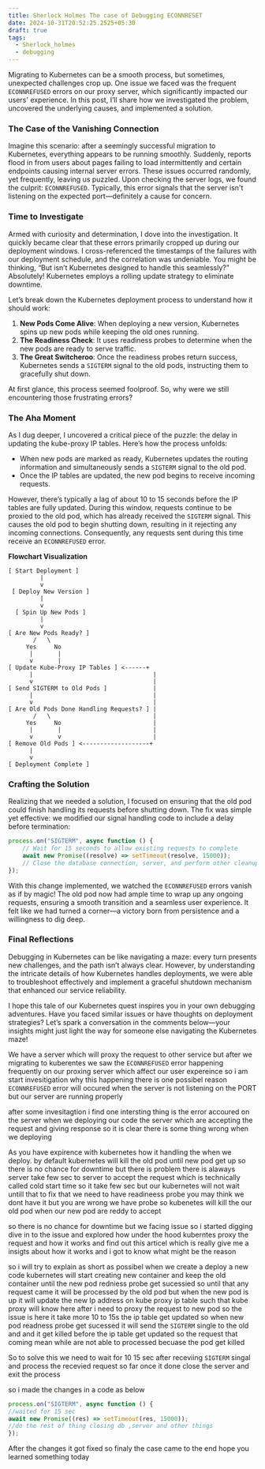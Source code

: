 ```yaml
---
title: Sherlock Holmes The case of Debugging ECONNRESET
date: 2024-10-31T20:52:25.2525+05:30
draft: true
tags:
  - Sherlock_holmes
  - debugging
---
```

Migrating to Kubernetes can be a smooth process, but sometimes, unexpected challenges crop up. One issue we faced was the frequent `ECONNREFUSED` errors on our proxy server, which significantly impacted our users' experience. In this post, I’ll share how we investigated the problem, uncovered the underlying causes, and implemented a solution.

### The Case of the Vanishing Connection

Imagine this scenario: after a seemingly successful migration to Kubernetes, everything appears to be running smoothly. Suddenly, reports flood in from users about pages failing to load intermittently and certain endpoints causing internal server errors. These issues occurred randomly, yet frequently, leaving us puzzled. Upon checking the server logs, we found the culprit: `ECONNREFUSED`. Typically, this error signals that the server isn't listening on the expected port—definitely a cause for concern.

### Time to Investigate

Armed with curiosity and determination, I dove into the investigation. It quickly became clear that these errors primarily cropped up during our deployment windows. I cross-referenced the timestamps of the failures with our deployment schedule, and the correlation was undeniable. You might be thinking, “But isn’t Kubernetes designed to handle this seamlessly?” Absolutely! Kubernetes employs a rolling update strategy to eliminate downtime.

Let’s break down the Kubernetes deployment process to understand how it should work:

1. **New Pods Come Alive**: When deploying a new version, Kubernetes spins up new pods while keeping the old ones running.
2. **The Readiness Check**: It uses readiness probes to determine when the new pods are ready to serve traffic.
3. **The Great Switcheroo**: Once the readiness probes return success, Kubernetes sends a `SIGTERM` signal to the old pods, instructing them to gracefully shut down.

At first glance, this process seemed foolproof. So, why were we still encountering those frustrating errors?

### The Aha Moment

As I dug deeper, I uncovered a critical piece of the puzzle: the delay in updating the kube-proxy IP tables. Here’s how the process unfolds:

- When new pods are marked as ready, Kubernetes updates the routing information and simultaneously sends a `SIGTERM` signal to the old pod.
- Once the IP tables are updated, the new pod begins to receive incoming requests.

However, there’s typically a lag of about 10 to 15 seconds before the IP tables are fully updated. During this window, requests continue to be proxied to the old pod, which has already received the `SIGTERM` signal. This causes the old pod to begin shutting down, resulting in it rejecting any incoming connections. Consequently, any requests sent during this time receive an `ECONNREFUSED` error.

 **Flowchart Visualization**
 
```
[ Start Deployment ]
         |
         v
 [ Deploy New Version ]
         |
         v
  [ Spin Up New Pods ]
         |
         v
[ Are New Pods Ready? ]
       /   \
     Yes     No
      |       |
      v       |
[ Update Kube-Proxy IP Tables ] <------+
      |                                  |
      v                                  |
[ Send SIGTERM to Old Pods ]             |
      |                                  |
      v                                  |
[ Are Old Pods Done Handling Requests? ] |
       /   \                             |
     Yes     No                          |
      |       |                          |
      v       v                          |
[ Remove Old Pods ] <-------------------+
      |
      v
[ Deployment Complete ]

```

### Crafting the Solution

Realizing that we needed a solution, I focused on ensuring that the old pod could finish handling its requests before shutting down. The fix was simple yet effective: we modified our signal handling code to include a delay before termination:

```javascript
process.on("SIGTERM", async function () {
    // Wait for 15 seconds to allow existing requests to complete
    await new Promise((resolve) => setTimeout(resolve, 15000));
    // Close the database connection, server, and perform other cleanup tasks
});
```


With this change implemented, we watched the `ECONNREFUSED` errors vanish as if by magic! The old pod now had ample time to wrap up any ongoing requests, ensuring a smooth transition and a seamless user experience. It felt like we had turned a corner—a victory born from persistence and a willingness to dig deep.

### Final Reflections

Debugging in Kubernetes can be like navigating a maze: every turn presents new challenges, and the path isn’t always clear. However, by understanding the intricate details of how Kubernetes handles deployments, we were able to troubleshoot effectively and implement a graceful shutdown mechanism that enhanced our service reliability.

I hope this tale of our Kubernetes quest inspires you in your own debugging adventures. Have you faced similar issues or have thoughts on deployment strategies? Let’s spark a conversation in the comments below—your insights might just light the way for someone else navigating the Kubernetes maze!

















We have a server which will proxy the request to other service but after we migrating to kuberentes we saw the `ECONNREFUSED` error happening frequently on our proxing server which affect our user expereince so i am start invesitigation why this happening there is one possibel reason `ECONNREFUSED` error will occured 
when the server is not listening on the PORT but our server are running properly

after some invesitagtion i find one intersting thing is the error accoured on the server when we deploying our code the server which are accepting the request and giving response so it is clear there is some thing wrong when we deploying 

As you have expirence with kubernetes how it handling the when we deploy. by default kubernetes will kill the old pod until new pod get up so there is no chance for downtime  but there is problem there is alaways server take few sec to server to accept the request which is technically called cold start time so it take few sec but our kubernetes will not wait untill that to fix that we need to have readineess probe you may think we dont have it but you are wrong we have probe so kubenetes will kill the our old pod when our new pod are reddy to accept 

so there is no chance for downtime but we facing issue so i started digging dive in to the issue and explored how under the hood kuberntes proxy the request and how it works and find out this articel which is really give me a insigts about how it works and i got to know what might be the reason

so i will try to explain as short as possibel when we create a deploy a new code kubernetes will start creating new container and keep the old container until the new pod redniess probe get sucessied so until that any request came it will be processed by the old pod but when the new pod is up it will update the new Ip address on kube proxy ip table such that kube proxy will know here after i need to proxy the request to new pod so the issue is here it take more 10 to 15s the ip table get updated so when new pod readness probe get sucessed it will send the `SIGTERM` single to the old and and it get killed before the ip table get updated so the request that coming mean while are not able to processed becuase the pod get killed 

So to solve this we need to wait for 10 15 sec after receviing `SIGTERM` singal and process the recevied request so far once it done close the server and exit the process 

so i made the changes in a code as below 

```js
process.on("SIGTERM", async function () {
//waited for 15 sec
await new Promise((res) => setTimeout(res, 15000));
//do the rest of thing closing db ,server and other things
});
```

After the changes it got fixed so finaly the case came to the end hope you learned something today
